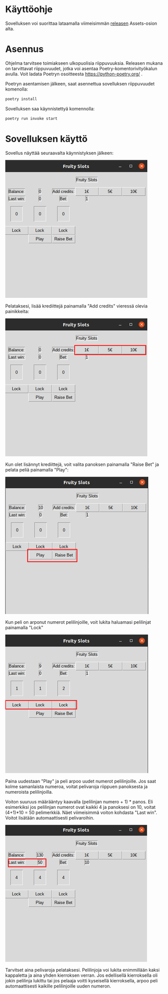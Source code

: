 Käyttöohje
==========
Sovelluksen voi suorittaa lataamalla viimeisimmän [releasen](https://github.com/hzville/ohte-harjoitustyo-2021/releases)
Assets-osion alta.

Asennus
=======

Ohjelma tarvitsee toimiakseen ulkopuolisia riippuvuuksia. Releasen mukana on tarvittavat riippuvuudet, jotka voi asentaa
Poetry-komentorivityökalun avulla. Voit ladata Poetryn osoitteesta https://python-poetry.org/ .

Poetryn asentamisen jälkeen, saat asennettua sovelluksen riippuvuudet komenolla:
```bash
poetry install
```
Sovelluksen saa käynnistettyä komennolla:
```bash
poetry run invoke start
```
Sovelluksen käyttö
=======
Sovellus näyttää seuraavalta käynnistyksen jälkeen: 

![aloitus](./kuvat/aloitus.png)


Pelataksesi, lisää krediittejä painamalla "Add credits" vieressä olevia painikkeita:

![add_credits](./kuvat/add_credits.png)

Kun olet lisännyt krediittejä, voit valita panoksen painamalla "Raise Bet" ja pelata peliä painamalla "Play":

![raise_bet_and_play](./kuvat/raise_bet_and_play.png)

Kun peli on arponut numerot pelilinjoille, voit lukita haluamasi pelilinjat painamalla "Lock"

![lock](./kuvat/lock.png)

Paina uudestaan "Play" ja peli arpoo uudet numerot pelilinjoille. Jos saat kolme samanlaista numeroa, voitat pelivaroja
riippuen panoksesta ja numeroista pelilinjoilla. 

Voiton suuruus määrääntyy kaavalla (pelilinjan numero + 1) * panos.
Eli esimerkiksi jos pelilinjan numerot ovat kaikki 4 ja panoksesi on 10, voitat (4+1)*10 = 50 pelimerkkiä.
Näet viimeisimmä voiton kohdasta "Last win". Voitot lisätään automaattisesti pelivaroihin.

![win](./kuvat/win.png)


Tarvitset aina pelivaroja pelataksesi. Pelilinjoja voi lukita enimmillään kaksi kappaletta ja aina yhden kierroksen verran. 
Jos edellisellä kierroksella oli jokin pelilinja lukittu tai jos pelaaja voitti kyseisellä kierroksella, arpoo peli 
automaattisesti kaikille pelilinjoille uuden numeron.